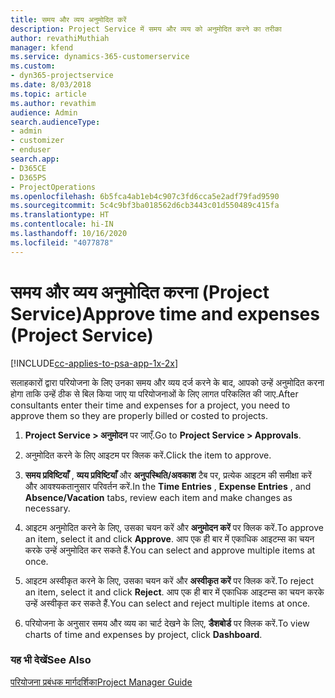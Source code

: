 ```yaml
---
title: समय और व्यय अनुमोदित करें
description: Project Service में समय और व्यय को अनुमोदित करने का तरीका
author: revathiMuthiah
manager: kfend
ms.service: dynamics-365-customerservice
ms.custom:
- dyn365-projectservice
ms.date: 8/03/2018
ms.topic: article
ms.author: revathim
audience: Admin
search.audienceType:
- admin
- customizer
- enduser
search.app:
- D365CE
- D365PS
- ProjectOperations
ms.openlocfilehash: 6b5fca4ab1eb4c907c3fd6cca5e2adf79fad9590
ms.sourcegitcommit: 5c4c9bf3ba018562d6cb3443c01d550489c415fa
ms.translationtype: HT
ms.contentlocale: hi-IN
ms.lasthandoff: 10/16/2020
ms.locfileid: "4077878"
---
```

# <a name="approve-time-and-expenses-project-service"></a><span data-ttu-id="c0518-103">समय और व्यय अनुमोदित करना (Project Service)</span><span class="sxs-lookup"><span data-stu-id="c0518-103">Approve time and expenses (Project Service)</span></span>

[!INCLUDE[cc-applies-to-psa-app-1x-2x](../includes/cc-applies-to-psa-app-1x-2x.md)]

<span data-ttu-id="c0518-104">सलाहकारों द्वारा परियोजना के लिए उनका समय और व्यय दर्ज करने के बाद, आपको उन्हें अनुमोदित करना होगा ताकि उन्हें ठीक से बिल किया जाए या परियोजनाओं के लिए लागत परिकलित की जाए.</span><span class="sxs-lookup"><span data-stu-id="c0518-104">After consultants enter their time and expenses for a project, you need to approve them so they are properly billed or costed to projects.</span></span>  
  
1.  <span data-ttu-id="c0518-105">**Project Service > अनुमोदन** पर जाएँ.</span><span class="sxs-lookup"><span data-stu-id="c0518-105">Go to **Project Service > Approvals**.</span></span>  
  
2.  <span data-ttu-id="c0518-106">अनुमोदित करने के लिए आइटम पर क्लिक करें.</span><span class="sxs-lookup"><span data-stu-id="c0518-106">Click the item to approve.</span></span>  
  
3.  <span data-ttu-id="c0518-107">**समय प्रविष्टियाँ** , **व्यय प्रविष्टियाँ** और **अनुपस्थिति/अवकाश** टैब पर, प्रत्येक आइटम की समीक्षा करें और आवश्यकतानुसार परिवर्तन करें.</span><span class="sxs-lookup"><span data-stu-id="c0518-107">In the **Time Entries** , **Expense Entries** , and **Absence/Vacation** tabs, review each item and make changes as necessary.</span></span>  
  
4.  <span data-ttu-id="c0518-108">आइटम अनुमोदित करने के लिए, उसका चयन करें और **अनुमोदन करें** पर क्लिक करें.</span><span class="sxs-lookup"><span data-stu-id="c0518-108">To approve an item, select it and click **Approve**.</span></span> <span data-ttu-id="c0518-109">आप एक ही बार में एकाधिक आइटम्स का चयन करके उन्हें अनुमोदित कर सकते हैं.</span><span class="sxs-lookup"><span data-stu-id="c0518-109">You can select and approve multiple items at once.</span></span>  
  
5.  <span data-ttu-id="c0518-110">आइटम अस्वीकृत करने के लिए, उसका चयन करें और **अस्वीकृत करें** पर क्लिक करें.</span><span class="sxs-lookup"><span data-stu-id="c0518-110">To reject an item, select it and click **Reject**.</span></span> <span data-ttu-id="c0518-111">आप एक ही बार में एकाधिक आइटम्स का चयन करके उन्हें अस्वीकृत कर सकते हैं.</span><span class="sxs-lookup"><span data-stu-id="c0518-111">You can select and reject multiple items at once.</span></span>  
  
6.  <span data-ttu-id="c0518-112">परियोजना के अनुसार समय और व्यय का चार्ट देखने के लिए, **डैशबोर्ड** पर क्लिक करें.</span><span class="sxs-lookup"><span data-stu-id="c0518-112">To view charts of time and expenses by project, click **Dashboard**.</span></span>  
  
### <a name="see-also"></a><span data-ttu-id="c0518-113">यह भी देखें</span><span class="sxs-lookup"><span data-stu-id="c0518-113">See Also</span></span>  
 [<span data-ttu-id="c0518-114">परियोजना प्रबंधक मार्गदर्शिका</span><span class="sxs-lookup"><span data-stu-id="c0518-114">Project Manager Guide</span></span>](../psa/project-manager-guide.md)

